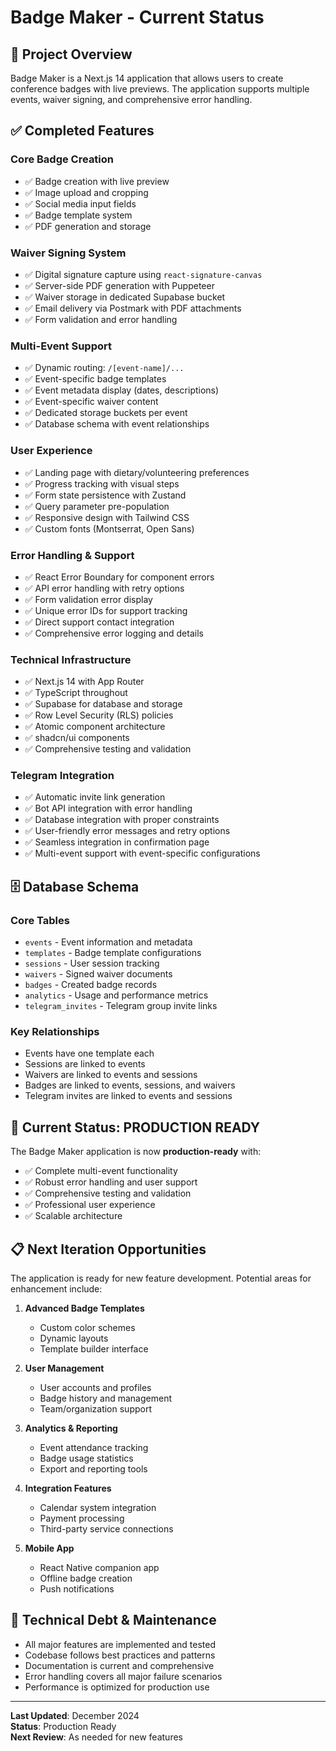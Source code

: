 # Badge Maker - Current Status

## 🎯 **Project Overview**
Badge Maker is a Next.js 14 application that allows users to create conference badges with live previews. The application supports multiple events, waiver signing, and comprehensive error handling.

## ✅ **Completed Features**

### **Core Badge Creation**
- ✅ Badge creation with live preview
- ✅ Image upload and cropping
- ✅ Social media input fields
- ✅ Badge template system
- ✅ PDF generation and storage

### **Waiver Signing System**
- ✅ Digital signature capture using `react-signature-canvas`
- ✅ Server-side PDF generation with Puppeteer
- ✅ Waiver storage in dedicated Supabase bucket
- ✅ Email delivery via Postmark with PDF attachments
- ✅ Form validation and error handling

### **Multi-Event Support**
- ✅ Dynamic routing: `/[event-name]/...`
- ✅ Event-specific badge templates
- ✅ Event metadata display (dates, descriptions)
- ✅ Event-specific waiver content
- ✅ Dedicated storage buckets per event
- ✅ Database schema with event relationships

### **User Experience**
- ✅ Landing page with dietary/volunteering preferences
- ✅ Progress tracking with visual steps
- ✅ Form state persistence with Zustand
- ✅ Query parameter pre-population
- ✅ Responsive design with Tailwind CSS
- ✅ Custom fonts (Montserrat, Open Sans)

### **Error Handling & Support**
- ✅ React Error Boundary for component errors
- ✅ API error handling with retry options
- ✅ Form validation error display
- ✅ Unique error IDs for support tracking
- ✅ Direct support contact integration
- ✅ Comprehensive error logging and details

### **Technical Infrastructure**
- ✅ Next.js 14 with App Router
- ✅ TypeScript throughout
- ✅ Supabase for database and storage
- ✅ Row Level Security (RLS) policies
- ✅ Atomic component architecture
- ✅ shadcn/ui components
- ✅ Comprehensive testing and validation

### **Telegram Integration**
- ✅ Automatic invite link generation
- ✅ Bot API integration with error handling
- ✅ Database integration with proper constraints
- ✅ User-friendly error messages and retry options
- ✅ Seamless integration in confirmation page
- ✅ Multi-event support with event-specific configurations
## 🗄️ **Database Schema**

### **Core Tables**
- `events` - Event information and metadata
- `templates` - Badge template configurations
- `sessions` - User session tracking
- `waivers` - Signed waiver documents
- `badges` - Created badge records
- `analytics` - Usage and performance metrics
- `telegram_invites` - Telegram group invite links

### **Key Relationships**
- Events have one template each
- Sessions are linked to events
- Waivers are linked to events and sessions
- Badges are linked to events, sessions, and waivers
- Telegram invites are linked to events and sessions

## 🚀 **Current Status: PRODUCTION READY**

The Badge Maker application is now **production-ready** with:
- ✅ Complete multi-event functionality
- ✅ Robust error handling and user support
- ✅ Comprehensive testing and validation
- ✅ Professional user experience
- ✅ Scalable architecture

## 📋 **Next Iteration Opportunities**

The application is ready for new feature development. Potential areas for enhancement include:

1. **Advanced Badge Templates**
   - Custom color schemes
   - Dynamic layouts
   - Template builder interface

2. **User Management**
   - User accounts and profiles
   - Badge history and management
   - Team/organization support

3. **Analytics & Reporting**
   - Event attendance tracking
   - Badge usage statistics
   - Export and reporting tools

4. **Integration Features**
   - Calendar system integration
   - Payment processing
   - Third-party service connections

5. **Mobile App**
   - React Native companion app
   - Offline badge creation
   - Push notifications

## 🔧 **Technical Debt & Maintenance**

- All major features are implemented and tested
- Codebase follows best practices and patterns
- Documentation is current and comprehensive
- Error handling covers all major failure scenarios
- Performance is optimized for production use

---

**Last Updated**: December 2024  
**Status**: Production Ready  
**Next Review**: As needed for new features
